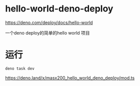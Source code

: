 # hello-world-deno-deploy

https://deno.com/deploy/docs/hello-world

一个deno deploy的简单的hello world 项目

# 运行

```
deno task dev
```

https://deno.land/x/masx200_hello_world_deno_deploy/mod.ts
